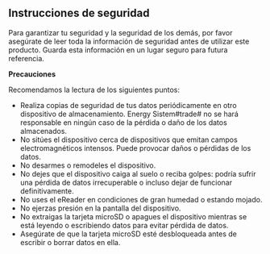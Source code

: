## Instrucciones de seguridad
Para garantizar tu seguridad y la seguridad de los demás, por favor asegúrate de leer toda la información de seguridad antes de utilizar este producto. Guarda esta información en un lugar seguro para futura referencia.

**Precauciones**

Recomendamos la lectura de los siguientes puntos:
- Realiza copias de seguridad de tus datos periódicamente en otro dispositivo de almacenamiento. Energy Sistem#trade# no se hará responsable en ningún caso de la pérdida o daño de los datos almacenados.
- No sitúes el dispositivo cerca de dispositivos que emitan campos electromagnéticos intensos. Puede provocar daños o pérdidas de los datos.
- No desarmes o remodeles el dispositivo.
- No dejes que el dispositivo caiga al suelo o reciba golpes: podría sufrir una pérdida de datos irrecuperable o incluso dejar de funcionar definitivamente.
- No uses el eReader en condiciones de gran humedad o estando mojado.
- No ejerzas presión en la pantalla del dispositivo.
- No extraigas la tarjeta microSD o apagues el dispositivo mientras se está leyendo o escribiendo datos para evitar pérdida de datos.
- Asegúrate de que la tarjeta microSD esté desbloqueada antes de escribir o borrar datos en ella.

